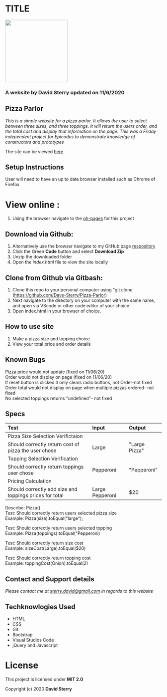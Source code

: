 # TITLE 
<img src="https://github.com/Dave-Sterry.png" width="200px" height="auto">

### A website by David Sterry updated on 11/6/2020

## Pizza Parlor

_This is a simple website for a pizza parlor. It allows the user to select between three sizes, and three toppings. It will return the users order, and the total cost and display that information on the page. This was a Friday independent project for Epicodus to demonstrate knowledge of constructors and prototypes_

The site can be viewed [here](https://dave-sterry.github.io/Pizza-Parlor/)

## Setup Instructions
 User will need to have an up to date browser installed such as Chrome of Firefox
 # View online :
1. Using the browser navigate to the [gh-pages](https://dave-sterry.github.io/Pizza-Parlor/) for this project
## Download via Github:
1. Alternatively use the browser navigate to my GitHub page [respository](https://github.com/Dave-Sterry/BeepBoop)
2. Click the Green **Code** button and select **Download Zip**
3. Unzip the downloaded folder
4. Open the _index.html_ file to view the site locally
## Clone from Github via Gitbash:
1. Clone this repo to your personal computer using "git clone (https://github.com/Dave-Sterry/Pizza-Parlor)
2. Next navigate to the directory on your computer with the same name, and open via VScode or other code editor of your choice
3. Open index.html in your browser of choice. 
## How to use site
1. Make a pizza size and topping choice
2. View your total price and order details

## Known Bugs
Pizza price would not update (fixed on 11/06/20)  
Order would not display on page (fixed on 11/06/20)  
If reset button is clicked it only clears radio buttons, not Order-not fixed    
Order total would not display on page when multiple pizzas ordered- not fixed  
No selected toppings returns "undefined"- not fixed    
## Specs
| Test | Input | Output |
|:-------------|:-------------------------| :--------------|
| Pizza Size Selection Verifictaion |||
| Should correctly return cost of pizza the user chose | Large | "Large Pizza"|
| Topping Selection Verification |||
| Should correctly return toppings user chose | Pepperoni | "Pepperoni" |
| Pricing Calculation |||
| Should correctly add size and toppings prices for total | Large Pepperoni | $20 |  
Describe: Pizza()  
Test: Should correctly return users selected pizza size  
Example: Pizza(size).toEqual("large");  

Test: Should correctly return users selected topping  
Example: Pizza(toppings).toEqual("Pepperoni)  

Test: Should correctly return size cost  
Example: sizeCost(Large).toEqual($20)  

Test: Should correctly return topping cost  
Example: toppingCost(Onion).toEqual(2)  


## Contact and Support details

_Please contact me at sterry.david@gmail.com in regards to this website_

## Techknowlogies Used

* HTML
* CSS
* Git
* Bootstrap
* Visual Studios Code
* jQuery and Javascript


# License

This project is licensed under **MIT 2.0**

Copyright (c) 2020 **David Sterry**